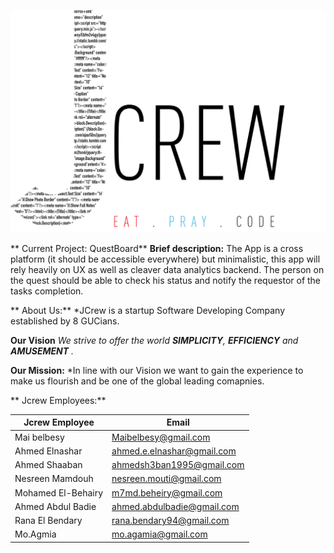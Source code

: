 ![.](https://github.com/maibelbesy/Jcrew/blob/master/images/jcrewlogo.png)


** Current Project: QuestBoard**
**Brief description:**
The App is a cross platform (it should be accessible everywhere) but minimalistic, this app will rely
heavily on UX as well as cleaver data analytics backend.
The person on the quest should be able to check his status and notify the requestor of the tasks 
completion.


** About Us:**
*JCrew is a startup Software Developing Company established by 8 GUCians.

**Our Vision**
*We strive to offer the world **SIMPLICITY**, **EFFICIENCY** and **AMUSEMENT** .*

**Our Mission:**
*In line with our Vision we want to gain the experience to make us flourish and be one of the global leading comapnies.


** Jcrew Employees:**

Jcrew Employee | Email
---------------| -----
Mai belbesy | Maibelbesy@gmail.com
Ahmed Elnashar | ahmed.e.elnashar@gmail.com
Ahmed Shaaban | ahmedsh3ban1995@gmail.com
Nesreen Mamdouh | nesreen.mouti@gmail.com
Mohamed El-Behairy | m7md.beheiry@gmail.com
Ahmed Abdul Badie | ahmed.abdulbadie@gmail.com
Rana El Bendary | rana.bendary94@gmail.com
Mo.Agmia | mo.agamia@gmail.com
